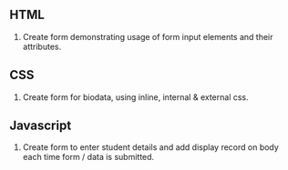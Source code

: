 HTML
--------------------------
1. Create form demonstrating usage of form input elements and their attributes.

CSS
--------------------------
1. Create form for biodata, using inline, internal & external css.

Javascript
--------------------------
1. Create form to enter student details and add display record on body each time form / data is submitted.

